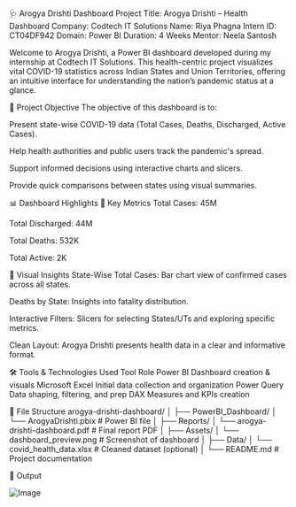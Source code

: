 🩺 Arogya Drishti Dashboard
Project Title: Arogya Drishti – Health Dashboard
Company: Codtech IT Solutions
Name: Riya Phagna
Intern ID: CT04DF942
Domain: Power BI
Duration: 4 Weeks
Mentor: Neela Santosh

Welcome to Arogya Drishti, a Power BI dashboard developed during my internship at Codtech IT Solutions. This health-centric project visualizes vital COVID-19 statistics across Indian States and Union Territories, offering an intuitive interface for understanding the nation’s pandemic status at a glance.

📌 Project Objective
The objective of this dashboard is to:

Present state-wise COVID-19 data (Total Cases, Deaths, Discharged, Active Cases).

Help health authorities and public users track the pandemic's spread.

Support informed decisions using interactive charts and slicers.

Provide quick comparisons between states using visual summaries.

📊 Dashboard Highlights
🔹 Key Metrics
Total Cases: 45M

Total Discharged: 44M

Total Deaths: 532K

Total Active: 2K

🔹 Visual Insights
State-Wise Total Cases: Bar chart view of confirmed cases across all states.

Deaths by State: Insights into fatality distribution.

Interactive Filters: Slicers for selecting States/UTs and exploring specific metrics.

Clean Layout: Arogya Drishti presents health data in a clear and informative format.

🛠 Tools & Technologies Used
Tool	Role
Power BI	Dashboard creation & visuals
Microsoft Excel	Initial data collection and organization
Power Query	Data shaping, filtering, and prep
DAX	Measures and KPIs creation

📁 File Structure
arogya-drishti-dashboard/
│
├── PowerBI_Dashboard/
│ └── ArogyaDrishti.pbix # Power BI file
│
├── Reports/
│ └── arogya-drishti-dashboard.pdf # Final report PDF
│
├── Assets/
│ └── dashboard_preview.png # Screenshot of dashboard
│
├── Data/
│ └── covid_health_data.xlsx # Cleaned dataset (optional)
│
└── README.md # Project documentation

📁 Output

![Image](https://github.com/user-attachments/assets/9beb22a5-ec19-4f11-b083-4c92108df3d7)
